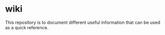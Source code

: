 # wiki
This repository is to document different  useful information that can be used as a quick reference.
